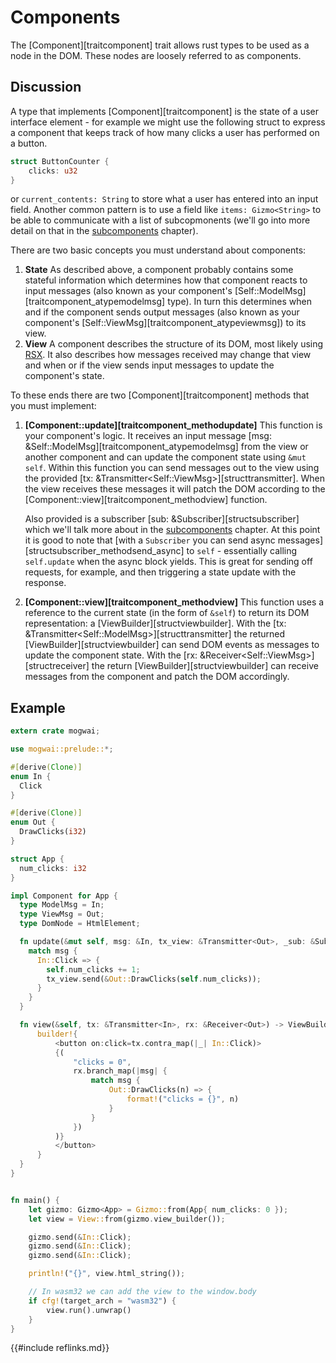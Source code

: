 # Components
The [Component][traitcomponent] trait allows rust types to be used as a node
in the DOM. These nodes are loosely referred to as components.

## Discussion
A type that implements [Component][traitcomponent] is the state of a user
interface element - for example we might use the following struct to express a
component that keeps track of how many clicks a user has performed on a button.
```rust
struct ButtonCounter {
    clicks: u32
}
```
or `current_contents: String` to store what a
user has entered into an input field. Another common pattern is to use a field like
`items: Gizmo<String>` to be able to communicate with a list of subcopmonents (we'll go
into more detail on that in the [subcomponents](nest_component.md) chapter).

There are two basic concepts you must understand about components:

1. **State**
   As described above, a component probably contains some stateful information which
   determines how that component reacts to input messages (also known as your component's
   [Self::ModelMsg][traitcomponent_atypemodelmsg] type).
   In turn this determines when and if the component sends output messages (also known as
   your component's [Self::ViewMsg][traitcomponent_atypeviewmsg]) to its view.
2. **View**
   A component describes the structure of its DOM, most likely using [RSX](rsx.md).
   It also describes how messages received may change that view and when or if the view
   sends input messages to update the component's state.

To these ends there are two [Component][traitcomponent] methods that you must implement:

1. **[Component::update][traitcomponent_methodupdate]**
   This function is your component's logic. It receives an input message
   [msg: &Self::ModelMsg][traitcomponent_atypemodelmsg] from the view or another
   component and can update the component state using `&mut self`.
   Within this function you can send messages out to the view using the provided
   [tx: &Transmitter\<Self::ViewMsg\>][structtransmitter].
   When the view receives these messages it will patch the DOM according to the
   [Component::view][traitcomponent_methodview] function.

   Also provided is a subscriber [sub: &Subscriber<ModelMsg>][structsubscriber] which
   we'll talk more about in the [subcomponents](nest_component.md) chapter.
   At this point it is good to note that
   [with a `Subscriber` you can send async messages][structsubscriber_methodsend_async]
   to `self` - essentially calling `self.update` when the async block yields. This is great for
   sending off requests, for example, and then triggering a state update with the
   response.

2. **[Component::view][traitcomponent_methodview]**
   This function uses a reference to the current state (in the form of `&self`) to return
   its DOM representation: a [ViewBuilder][structviewbuilder]. With the
   [tx: &Transmitter\<Self::ModelMsg\>][structtransmitter] the returned [ViewBuilder][structviewbuilder]
   can send DOM events as messages to update the component state. With the
   [rx: &Receiver\<Self::ViewMsg\>][structreceiver] the return [ViewBuilder][structviewbuilder]
   can receive messages from the component and patch the DOM accordingly.

## Example

```rust
extern crate mogwai;

use mogwai::prelude::*;

#[derive(Clone)]
enum In {
  Click
}

#[derive(Clone)]
enum Out {
  DrawClicks(i32)
}

struct App {
  num_clicks: i32
}

impl Component for App {
  type ModelMsg = In;
  type ViewMsg = Out;
  type DomNode = HtmlElement;

  fn update(&mut self, msg: &In, tx_view: &Transmitter<Out>, _sub: &Subscriber<In>) {
    match msg {
      In::Click => {
        self.num_clicks += 1;
        tx_view.send(&Out::DrawClicks(self.num_clicks));
      }
    }
  }

  fn view(&self, tx: &Transmitter<In>, rx: &Receiver<Out>) -> ViewBuilder<HtmlElement> {
      builder!{
          <button on:click=tx.contra_map(|_| In::Click)>
          {(
              "clicks = 0",
              rx.branch_map(|msg| {
                  match msg {
                      Out::DrawClicks(n) => {
                          format!("clicks = {}", n)
                      }
                  }
              })
          )}
          </button>
      }
  }
}


fn main() {
    let gizmo: Gizmo<App> = Gizmo::from(App{ num_clicks: 0 });
    let view = View::from(gizmo.view_builder());

    gizmo.send(&In::Click);
    gizmo.send(&In::Click);
    gizmo.send(&In::Click);

    println!("{}", view.html_string());

    // In wasm32 we can add the view to the window.body
    if cfg!(target_arch = "wasm32") {
        view.run().unwrap()
    }
}
```

{{#include reflinks.md}}
